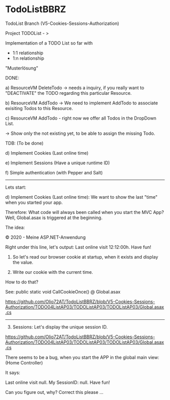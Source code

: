 # TodoListBBRZ
TodoList 
Branch (V5-Cookies-Sessions-Authorization)

Project TODOList - >

Implementation of a TODO List so far with
- 1:1 relationship
- 1:n relationship

"Musterlösung"

DONE: 

a) ResourceVM DeleteTodo -> needs a inquiry, if you really want to "DEACTIVATE"
the TODO regarding this particular Resource.

b) ResourceVM AddTodo -> We need to implement AddTodo to associate exisiting Todos
to this Resource.

c) ResourceVM AddTodo - right now we offer all Todos in the DropDown List.

-> Show only the not existing yet, to be able to assign the missing Todo. 


TDB: (To be done)

d) Implement Cookies (Last online time)

e) Implement Sessions (Have a unique runtime ID)

f) Simple authentication (with Pepper and Salt) 


--------------------------

Lets start: 

d) Implement Cookies (Last online time):
We want to show the last "time" when you started your app.

Therefore: What code will always been called when you start the MVC App?
Well, Global.asax is triggered at the beginning. 

The idea: 

© 2020 - Meine ASP.NET-Anwendung

Right under this line, let's output: 
Last online visit 12:12:00h. Have fun!


1) So let's read our browser cookie at startup, when it exists and display the value. 

2) Write our cookie with the current time. 

How to do that?

See: public static void CallCookieOnce() @ Global.asax

https://github.com/Olio72AT/TodoListBBRZ/blob/V5-Cookies-Sessions-Authorization/TODO04ListAP03/TODOListAP03/TODOListAP03/Global.asax.cs

-------------------------------

3) Sessions: Let's display the unique session ID. 

https://github.com/Olio72AT/TodoListBBRZ/blob/V5-Cookies-Sessions-Authorization/TODO04ListAP03/TODOListAP03/TODOListAP03/Global.asax.cs

There seems to be a bug, when you start the APP in the global main view: (Home Controller)

It says: 

Last online visit null. My SessionID: null. Have fun!

Can you figure out, why? Correct this please ... 




